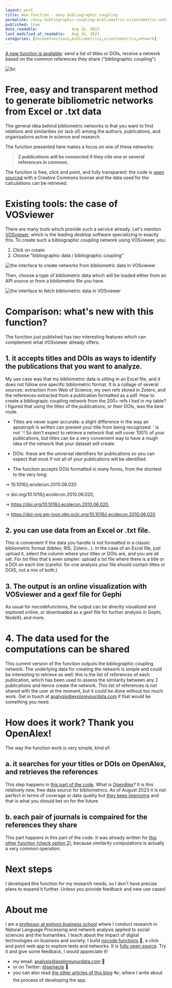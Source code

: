 ```yaml
---
layout: post
title: New function - easy bibliographic coupling
permalink: /easy-bibliographic-coupling-bibliometric-scientometric-network/
published: true
date_readable:               Aug 16, 2023
last_modified_at_readable:   Aug 16, 2023
categories: [nocodefunctions,bibliometrics,scientometrics,network]
---
```

[A new function is available](https://nocodefunctions.com/bibliocoupling/bibliographic_coupling_tool.html): send a list of titles or DOIs, receive a network based on the common references they share ("bibliographic coupling")

![bc](https://github.com/seinecle/blog/assets/1244100/71735d1a-2b5a-445f-a08c-e86900747925)


# Free, easy and transparent method to generate bibliometric networks from Excel or .txt data
The general idea behind bibliometric networks is that you want to find relations and similarities (or lack of) among the authors, publications, and organizations active in science and research.

The function presented here makes a focus on one of these networks:

> **2 publications will be connected if they cite one or several references in common.**

The function is free, click and point, and fully transparent: the code is [open sourced](https://github.com/seinecle/nocodefunctions-web-app) with a Creative Commons license and the data used for the calculations can be retrieved.

# Existing tools: the case of VOSviewer
There are many tools which provide such a service already. Let's mention [VOSviewer](https://www.vosviewer.com/), which is the leading desktop software specializing in exactly this.
To create such a bibliographic coupling network using VOSviewer, you:

1. Click on create
2. Choose "bibliographic data / bibliographic coupling"

![the interface to create networks from bibliometric data in VOSviewer](https://github.com/seinecle/blog/assets/1244100/250dcfc1-309a-4019-9f3d-db95c0fe4fa7)

Then, choose a type of bibliometric data which will be loaded either from an API source or from a bibliometric file you have.

![the interface to fetch bibliometric data in VOSviewer](https://github.com/seinecle/blog/assets/1244100/1d58602f-6198-419c-84c7-0e1d9094b400)


# Comparison: what's new with this function?
The function just published has two interesting features which can complement what VOSviewer already offers:

## 1. it accepts titles and DOIs as ways to identify the publications that you want to analyze.
My use case was that my bibliometric data is sitting in an Excel file, and it does not follow one specific bibliometric format.
It is a collage of several sources: extraction from Web of Science, my own refs stored in Zotero, and the references extracted from a publication formatted as a pdf.
How to create a bibliograpic coupling network from the 200+ refs I had in my table? I figured that using the titles of the publications, or their DOIs, was the best route.

- Titles are never super accurate: a slight difference in the way an apostroph is written can prevent your title from being recognized: ' is not ʼ !
So don't expect to retrieve a network that will cover 100% of your publications, but titles can be a very convenient way to have a rough idea of the network that your dataset will create.

- DOIs: these are the universal identifiers for publications so you can expect that most if not all of your publications will be identified.
- The function accepts DOIs formatted in many forms, from the shortest to the very long:

-> 10.1016/j.ecolecon.2010.06.020

-> doi.org/10.1016/j.ecolecon.2010.06.020,

-> https://doi.org/10.1016/j.ecolecon.2010.06.020,

-> https://doi-org.em-lyon.idm.oclc.org/10.1016/j.ecolecon.2010.06.020

## 2. you can use data from an Excel or .txt file.
This is convenient if the data you handle is not formatted in a classic bibliometric format (bibtex, RIS, Zotero...).
In the case of an Excel file, just upload it, select the column where your titles or DOIs are, and you are all set.
For txt files that's even simpler: upload a txt file where there is a title or a DOI on each line (careful: for one analysis your file should contain titles or DOIS, not a mix of both.)

## 3. The output is an online visualization with VOSviewer and a gexf file for Gephi
As usual for nocodefunctions, the output can be directly visualized and explored online, or downloaded as a gexf file for further analysis in Gephi, NodeXL and more.

# 4. The data used for the computations can be shared
This current version of the function outputs the bibliographic coupling network.
The underlying data for creating the network is simple and could be interesting to retrieve as well: this is the list of references of each publication, which has been used to assess the similarity between any 2 publications and hence create the network.
This list of references is not shared with the user at the moment, but it could be done without too much work.
Get in touch at analysis@exploreyourdata.com if that would be something you need.


# How does it work? Thank you OpenAlex!
The way the function work is very simple, kind of:

## a. it searches for your titles or DOIs on OpenAlex, and retrieves the references
This step happens in [this part of the code](). What is [OpenAlex](https://openalex.org/)?
It is this relatively new, free data source for bibliometrics.
As of August 2023 it is not perfect in terms of coverage or data quality but [they keep improving](https://blog.ourresearch.org/new-study-shows-openalex-is-a-good-alternative-to-scopus-for-demographic-research/) and that is what you should bet on for the future.

## b. each pair of journals is compaired for the references they share
This part happens in this part of the code. It was already written for [this other function (check option 2)](https://nocodefunctions.com/gaze/network_builder_tool.html), because similarity computations is actually a very common operation.

# Next steps
I developed this function for my research needs, so I don't have precise plans to expand it further. Unless you provide feedback and new use cases! 


# About me
I am a [professor at emlyon business school](https://www.linkedin.com/in/levallois/) where I conduct research in Natural Language Processing and network analysis applied to social sciences and the humanities. I teach about the impact of digital technologies on business and society. I  build [nocode functions](https://nocodefunctions.com) 🔎, a click and point web app to explore texts and networks. It is [fully open source](https://github.com/seinecle/nocodefunctions). Try it and give some feedback, I would appreciate it!

* my email: [analysis@exploreyourdata.com](mailto:analysis@exploreyourdata.com) 📧
* or on Twitter: [@seinecle](https://twitter.com/seinecle) 📱
* you can also read [the other articles of this blog](https://nocodefunctions.com/blog) 👓, where I write about the process of developing the app.

